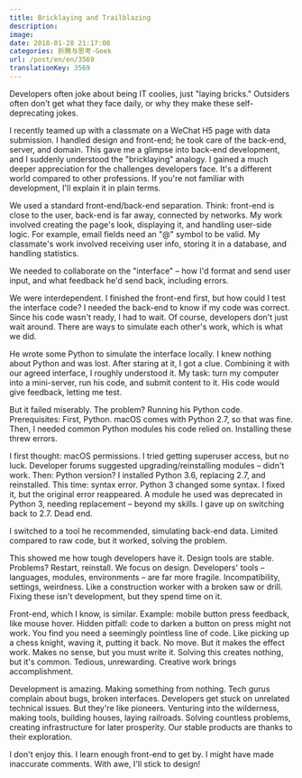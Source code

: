 ```yaml
---
title: Bricklaying and Trailblazing
description:
image:
date: 2018-01-28 21:17:08
categories: 折腾与思考-Geek
url: /post/en/en/3569
translationKey: 3569
---
```


Developers often joke about being IT coolies, just "laying bricks." Outsiders often don't get what they face daily, or why they make these self-deprecating jokes.

I recently teamed up with a classmate on a WeChat H5 page with data submission. I handled design and front-end; he took care of the back-end, server, and domain. This gave me a glimpse into back-end development, and I suddenly understood the "bricklaying" analogy. I gained a much deeper appreciation for the challenges developers face. It's a different world compared to other professions. If you're not familiar with development, I'll explain it in plain terms.

We used a standard front-end/back-end separation. Think: front-end is close to the user, back-end is far away, connected by networks. My work involved creating the page's look, displaying it, and handling user-side logic. For example, email fields need an "@" symbol to be valid. My classmate's work involved receiving user info, storing it in a database, and handling statistics.

We needed to collaborate on the "interface" – how I'd format and send user input, and what feedback he'd send back, including errors.

We were interdependent. I finished the front-end first, but how could I test the interface code? I needed the back-end to know if my code was correct. Since his code wasn't ready, I had to wait. Of course, developers don't just wait around. There are ways to simulate each other's work, which is what we did.

He wrote some Python to simulate the interface locally. I knew nothing about Python and was lost. After staring at it, I got a clue. Combining it with our agreed interface, I roughly understood it. My task: turn my computer into a mini-server, run his code, and submit content to it. His code would give feedback, letting me test.

But it failed miserably. The problem? Running his Python code. Prerequisites: First, Python. macOS comes with Python 2.7, so that was fine. Then, I needed common Python modules his code relied on. Installing these threw errors.

I first thought: macOS permissions. I tried getting superuser access, but no luck. Developer forums suggested upgrading/reinstalling modules – didn't work. Then: Python version? I installed Python 3.6, replacing 2.7, and reinstalled. This time: syntax error. Python 3 changed some syntax. I fixed it, but the original error reappeared. A module he used was deprecated in Python 3, needing replacement – beyond my skills. I gave up on switching back to 2.7. Dead end.

I switched to a tool he recommended, simulating back-end data. Limited compared to raw code, but it worked, solving the problem.

This showed me how tough developers have it. Design tools are stable. Problems? Restart, reinstall. We focus on design. Developers' tools – languages, modules, environments – are far more fragile. Incompatibility, settings, weirdness. Like a construction worker with a broken saw or drill. Fixing these isn't development, but they spend time on it.

Front-end, which I know, is similar. Example: mobile button press feedback, like mouse hover. Hidden pitfall: code to darken a button on press might not work. You find you need a seemingly pointless line of code. Like picking up a chess knight, waving it, putting it back. No move. But it makes the effect work. Makes no sense, but you must write it. Solving this creates nothing, but it's common. Tedious, unrewarding. Creative work brings accomplishment.

Development is amazing. Making something from nothing. Tech gurus complain about bugs, broken interfaces. Developers get stuck on unrelated technical issues. But they're like pioneers. Venturing into the wilderness, making tools, building houses, laying railroads. Solving countless problems, creating infrastructure for later prosperity. Our stable products are thanks to their exploration.

I don't enjoy this. I learn enough front-end to get by. I might have made inaccurate comments. With awe, I'll stick to design!